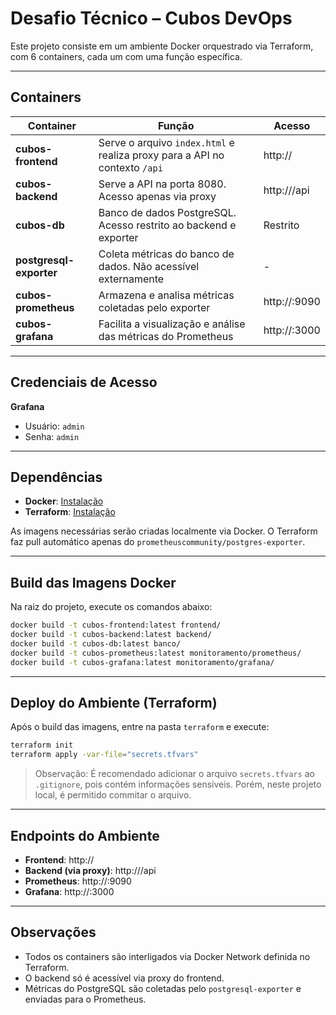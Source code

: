 # Desafio Técnico – Cubos DevOps

Este projeto consiste em um ambiente Docker orquestrado via Terraform, com 6 containers, cada um com uma função específica.

---

## Containers

| Container               | Função                                                                     | Acesso           |
| ----------------------- | -------------------------------------------------------------------------- | ---------------- |
| **cubos-frontend**      | Serve o arquivo `index.html` e realiza proxy para a API no contexto `/api` | http://<IP>      |
| **cubos-backend**       | Serve a API na porta 8080. Acesso apenas via proxy                         | http://<IP>/api  |
| **cubos-db**            | Banco de dados PostgreSQL. Acesso restrito ao backend e exporter           | Restrito         |
| **postgresql-exporter** | Coleta métricas do banco de dados. Não acessível externamente              | -                |
| **cubos-prometheus**    | Armazena e analisa métricas coletadas pelo exporter                        | http://<IP>:9090 |
| **cubos-grafana**       | Facilita a visualização e análise das métricas do Prometheus               | http://<IP>:3000 |

---

## Credenciais de Acesso

**Grafana**

* Usuário: `admin`
* Senha: `admin`

---

## Dependências

* **Docker**: [Instalação](https://docs.docker.com/engine/install/)
* **Terraform**: [Instalação](https://developer.hashicorp.com/terraform/tutorials/aws-get-started/install-cli)

As imagens necessárias serão criadas localmente via Docker. O Terraform faz pull automático apenas do `prometheuscommunity/postgres-exporter`.

---

## Build das Imagens Docker

Na raiz do projeto, execute os comandos abaixo:

```bash
docker build -t cubos-frontend:latest frontend/
docker build -t cubos-backend:latest backend/
docker build -t cubos-db:latest banco/
docker build -t cubos-prometheus:latest monitoramento/prometheus/
docker build -t cubos-grafana:latest monitoramento/grafana/
```

---

## Deploy do Ambiente (Terraform)

Após o build das imagens, entre na pasta `terraform` e execute:

```bash
terraform init
terraform apply -var-file="secrets.tfvars"
```

> Observação: É recomendado adicionar o arquivo `secrets.tfvars` ao `.gitignore`, pois contém informações sensíveis. Porém, neste projeto local, é permitido commitar o arquivo.

---

## Endpoints do Ambiente

* **Frontend**: http://<IP>
* **Backend (via proxy)**: http://<IP>/api
* **Prometheus**: http://<IP>:9090
* **Grafana**: http://<IP>:3000

---

## Observações

* Todos os containers são interligados via Docker Network definida no Terraform.
* O backend só é acessível via proxy do frontend.
* Métricas do PostgreSQL são coletadas pelo `postgresql-exporter` e enviadas para o Prometheus.
